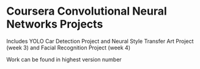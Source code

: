 # Coursera Convolutional Neural Networks Projects

Includes YOLO Car Detection Project and Neural Style Transfer Art Project (week 3) and Facial Recognition Project (week 4)

Work can be found in highest version number
